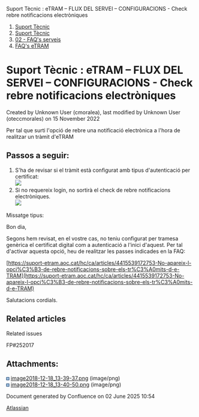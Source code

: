 Suport Tècnic : eTRAM – FLUX DEL SERVEI – CONFIGURACIONS - Check rebre notificacions electròniques  

1.  [Suport Tècnic](index.html)
2.  [Suport Tècnic](13893782.html)
3.  [02 - FAQ's serveis](26313393.html)
4.  [FAQ's eTRAM](28705567.html)

Suport Tècnic : eTRAM – FLUX DEL SERVEI – CONFIGURACIONS - Check rebre notificacions electròniques
==================================================================================================

Created by Unknown User (cmoralea), last modified by Unknown User (oteccmorales) on 15 November 2022

Per tal que surti l'opció de rebre una notificació electrònica a l'hora de realitzar un tràmit d'eTRAM

Passos a seguir:
----------------

1.  S'ha de revisar si el tràmit està configurat amb tipus d'autenticació per certificat:  
    ![](attachments/26313229/26315392.png)
2.  Si no requereix login, no sortirà el check de rebre notificacions electròniques.  
    ![](attachments/26313229/26315391.png)

  

Missatge tipus:

Bon dia,

Segons hem revisat, en el vostre cas, no teniu configurat per tramesa genèrica el certificat digital com a autenticació a l'inici d'aquest. Per tal d'activar aquesta opció, heu de realitzar les passes indicades en la FAQ:

[https://suport-etram.aoc.cat/hc/ca/articles/4415539172753-No-apareix-l-opci%C3%B3-de-rebre-notificacions-sobre-els-tr%C3%A0mits-d-e-TRAM](https://suport-etram.aoc.cat/hc/ca/articles/4415539172753-No-apareix-l-opci%C3%B3-de-rebre-notificacions-sobre-els-tr%C3%A0mits-d-e-TRAM)

Salutacions cordials.

Related articles
----------------

  

Related issues

FP#252017

Attachments:
------------

![](images/icons/bullet_blue.gif) [image2018-12-18\_13-39-37.png](attachments/26313229/26315392.png) (image/png)  
![](images/icons/bullet_blue.gif) [image2018-12-18\_13-40-50.png](attachments/26313229/26315391.png) (image/png)  

Document generated by Confluence on 02 June 2025 10:54

[Atlassian](http://www.atlassian.com/)